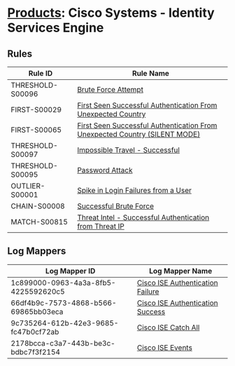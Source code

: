 # [Products](README.md): Cisco Systems - Identity Services Engine

## Rules

|Rule ID|Rule Name|
|----|----|
|THRESHOLD-S00096|[Brute Force Attempt](../rules/THRESHOLD-S00096.md)|
|FIRST-S00029|[First Seen Successful Authentication From Unexpected Country](../rules/FIRST-S00029.md)|
|FIRST-S00065|[First Seen Successful Authentication From Unexpected Country (SILENT MODE)](../rules/FIRST-S00065.md)|
|THRESHOLD-S00097|[Impossible Travel - Successful](../rules/THRESHOLD-S00097.md)|
|THRESHOLD-S00095|[Password Attack](../rules/THRESHOLD-S00095.md)|
|OUTLIER-S00001|[Spike in Login Failures from a User](../rules/OUTLIER-S00001.md)|
|CHAIN-S00008|[Successful Brute Force](../rules/CHAIN-S00008.md)|
|MATCH-S00815|[Threat Intel - Successful Authentication from Threat IP](../rules/MATCH-S00815.md)|


## Log Mappers

|Log Mapper ID|Log Mapper Name|
|----|----|
|1c899000-0963-4a3a-8fb5-4225592620c5|[Cisco ISE Authentication Failure](../mappings/1c899000-0963-4a3a-8fb5-4225592620c5.md)|
|66df4b9c-7573-4868-b566-69865bb03eca|[Cisco ISE Authentication Success](../mappings/66df4b9c-7573-4868-b566-69865bb03eca.md)|
|9c735264-612b-42e3-9685-fc47b0cf72ab|[Cisco ISE Catch All](../mappings/9c735264-612b-42e3-9685-fc47b0cf72ab.md)|
|2178bcca-c3a7-443b-be3c-bdbc7f3f2154|[Cisco ISE Events](../mappings/2178bcca-c3a7-443b-be3c-bdbc7f3f2154.md)|


